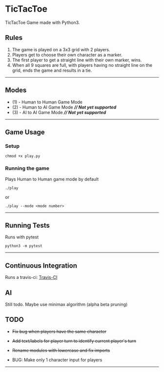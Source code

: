 # TicTacToe
TicTacToe Game made with Python3.

## Rules
1. The game is played on a 3x3 grid with 2 players.
2. Players get to choose their own character as a marker.
3. The first player to get a straight line with their own marker, wins.
4. When all 9 squares are full, with players having no straight line on the grid, ends the game and results in a tie.
---

## Modes
 * (1) - Human to Human Game Mode
 * (2) - Human to AI Game Mode  ***// Not yet supported***
 * (3) - AI to AI Game Mode  ***// Not yet supported***
---

## Game Usage
### Setup
```
chmod +x play.py
```
### Running the game
Plays Human to Human game mode by default
```
./play
```
or
```
./play --mode <mode number>
```
---

## Running Tests
Runs with pytest
```
python3 -m pytest
```
---

## Continuous Integration
Runs a travis-ci: [Travis-CI](https://travis-ci.org/kirbysebastian/TicTacToe)


## AI
Still todo. Maybe use minimax algorithm (alpha beta pruning)


## TODO
- ~~Fix bug when players have the same character~~
- ~~Add text/labels for player turn to identify current player's turn~~
- ~~Rename modules with lowercase and fix imports~~

- BUG: Make only 1 character input for players
---

